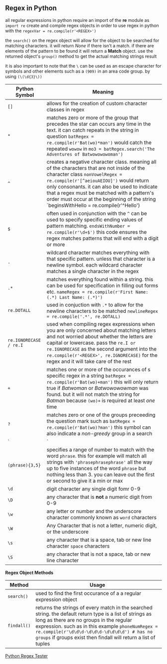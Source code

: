 ## Regex in Python

all regular expressions in python require an import of the **re** module as `import re`
create and compile regex objects in order to use regex in python with the `regexVar = re.compile(r'<REGEX>')`

the `search()` on the regex object will allow for the object to be searched for matching characters. it will return *None* if there isn't a match. if there are elements of the pattern to be found it will return a **Match** object. use the returned object's `group()` method to get the actual matching strings result

it is also important to note that the `\` can be used as an escape character for symbols and other elements such as a `(909)` in an area code group. by using `(\(\d{3}\))`

Python Symbol | Meaning
------------- | -------
`[]` | allows for the creation of custom character classes in regex
`*` | matches zero or more of the group that precedes the star can occurs any time in the text. it can catch repeats in the string in question `batRegex = re.compile(r'Bat(wo)*man')` would catch the repeated `wowow` in `mo3 = batRegex.search('The Adventures of Batwowowowoman')`
`^` | creates a negative character class. meaning all of the characters that are not inside of the character class `nonVowelRegex = re.compile(r'[^aeiouAEIOU]')` would return only consonants. it can also be used to indicate that a regex must be matched with a pattern's order  must occur at the beginning of the string `beginsWithHello = re.compile(r'^Hello')
`$` | often used in conjunction with the `^` can be used to specify specific ending values of pattern matching. `endsWithNumber = re.compile(r'\d+$')` this code ensures the regex matches patterns that will end with a digit or more
`.` | wildcard character matches everything with that specific pattern. unless that character is a newline symbol. each wildcard character matches a single character in the regex
`.*` | matches everything found within a string. this can be used for specification in filling out forms etc. `nameRegex = re.compile(r'First Name: (.*) Last Name: (.*)')`
`re.DOTALL` | used in conjuction with `.*` to allow for the newline characters to be matched `newlineRegex = re.compile('.*', re.DOTALL)`
`re.IGNORECASE / re.I` | used when compiling regex expressions when you are only concerned about matching letters and not worried about whether the letters are capital or lowercase. pass the `re.I or re.IGNORECASE` as the second argument into the `re.compile(r'<REGEX>', re.IGNORECASE)` for the regex and it will take care of the rest
`+` | matches one or more of the occurances of s specific regex in a string `batRegex = re.compile(r'Bat(wo)+man')` this will only return true if *Batwoman* or *Batwowowowman* was found. but it will not match the string for *Batman* because `(wo)+` is required at least *one* time 
`?` | matches zero or one of the groups preceeding the question mark such as `batRegex = re.compile(r'Bat(wo)?man')` this symbol can also indicate a *non-greedy* group in a search
`|`  | used for matching multiple instances of an expression such as `heroRegex = re.compile (r'Batman|Tina Fey')`  
`(phrase){3,5}` | specifies a range of number to match with the word `phrase`. this for example will match all strings with `'phrasephrasephrase'` all the way up to five instances of the word `phrase` but nothing less than 3. you can leave out the first or second to give it a min or max
`\d` | digit character any single digit fomr 0-9
`\D` | any character that is **not** a numeric digit from 0-9
`\w` | any letter or number and the underscore character commonly known as `word` characters
`\W` | Any Character that is not a letter, numeric digit, or the underscore
`\s` | any character that is a space, tab or new line character `space` characters
`\S` | any character that is not a space, tab or new line character


**Regex Object Methods**

Method | Usage
------- | ------
`search()` | used to find the first occurance of a a regular expression object
`findall()` | returns the strings of every match in the searched string. the default return type is a list of strings as long as there are no groups in the regular expression. such as in this example `phoneNumRegex = re.compile(r'\d\d\d-\d\d\d-\d\d\d\d') # has no groups` if groups exist then findall will return a list of tuples

[Python Regex Tester](https://pythex.org/)